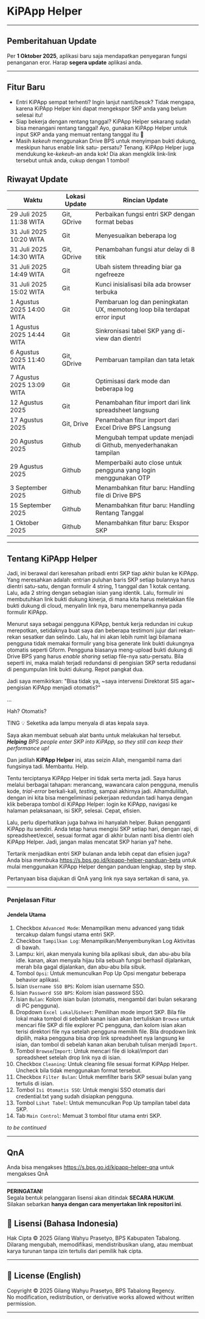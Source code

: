 # KiPApp Helper

---
## Pemberitahuan Update
Per **1 Oktober 2025**, aplikasi baru saja mendapatkan penyegaran fungsi penanganan eror. Harap **segera update** aplikasi anda.

---
## Fitur Baru
- Entri KiPApp sempat terhenti? Ingin lanjut nanti/besok? Tidak mengapa, karena KiPApp Helper kini 
dapat mengekspor SKP anda yang belum selesai itu!
- Siap bekerja dengan rentang tanggal? KiPApp Helper sekarang sudah bisa menangani rentang tanggal!
Ayo, gunakan KiPApp Helper untuk input SKP anda yang memuat rentang tanggal itu 🥳
- Masih _kekeuh_ menggunakan Drive BPS untuk menyimpan bukti dukung, meskipun harus enable link satu-
persatu? Tenang. KiPApp Helper juga mendukung ke-_kekeuh_-an anda kok! Dia akan mengklik link-link tersebut
untuk anda, cukup dengan 1 tombol!

## Riwayat Update

| Waktu                  | Lokasi Update | Rincian Update                                                                 |
|------------------------|---------------|--------------------------------------------------------------------------------|
| 29 Juli 2025 11:38 WITA | Git, GDrive   | Perbaikan fungsi entri SKP dengan format bebas                                 |
| 31 Juli 2025 10:20 WITA | Git           | Menyesuaikan beberapa log                                                       |
| 31 Juli 2025 14:30 WITA | Git, GDrive   | Penambahan fungsi atur delay di 8 titik                                         |
| 31 Juli 2025 14:49 WITA | Git           | Ubah sistem threading biar ga ngefreeze                                         |
| 31 Juli 2025 15:02 WITA | Git           | Kunci inisialisasi bila ada browser terbuka                                     |
| 1 Agustus 2025 14:00 WITA | Git         | Pembaruan log dan peningkatan UX, memotong loop bila terdapat error input       |
| 1 Agustus 2025 14:44 WITA | Git         | Sinkronisasi tabel SKP yang di-view dan dientri                                 |
| 6 Agustus 2025 11:40 WITA | Git, GDrive | Pembaruan tampilan dan tata letak                                               |
| 7 Agustus 2025 13:09 WITA | Git         | Optimisasi dark mode dan beberapa log                                           |
| 12 Agustus 2025      | Git         | Penambahan fitur import dari link spreadsheet langsung                          |
| 17 Agustus 2025      | Git, Drive  | Penambahan fitur import dari Excel Drive BPS Langsung                           |
| 20 Agustus 2025      | Github      | Mengubah tempat update menjadi di Github, menyederhanakan tampilan              |
| 29 Agustus 2025      | Github      | Memperbaiki auto close untuk pengguna yang login menggunakan OTP                |
| 3 September 2025     | Github      | Menambahkan fitur baru: Handling file di Drive BPS                |
| 15 September 2025     | Github      | Menambahkan fitur baru: Handling Rentang Tanggal                |
| 1 Oktober 2025     | Github      | Menambahkan fitur baru: Ekspor SKP                |

---

## Tentang KiPApp Helper

Jadi, ini berawal dari keresahan pribadi entri SKP tiap akhir bulan ke KiPApp. Yang meresahkan adalah:
entrian puluhan baris SKP setiap bulannya harus dientri satu-satu, dengan formulir 4 string, 1 tanggal dan
1 kotak centang. Lalu, ada 2 string dengan sebagian isian yang identik. Lalu, formulir ini membutuhkan
link bukti dukung kinerja, di mana kita harus meletakkan file bukti dukung di cloud, menyalin link nya,
baru menempelkannya pada formulir KiPApp.

Menurut saya sebagai pengguna KiPApp, bentuk kerja redundan ini cukup merepotkan, setidaknya buat saya dan
beberapa testimoni jujur dari rekan-rekan sesatker dan selindo. Lalu, hal ini akan lebih rumit lagi bilamana
pengguna tidak memakai formulir yang bisa generate link bukti dukungnya otomatis seperti Gform. Pengguna
biasanya meng-upload bukti dukung di Drive BPS yang harus _enable sharing_ setiap file-nya satu-persatu. Bila
seperti ini, maka malah terjadi redundansi di pengisian SKP serta redudansi di pengumpulan link bukti dukung.
Repot pangkat dua.

Jadi saya memikirkan: "Bisa tidak ya, ~saya intervensi Direktorat SIS agar~ pengisian KiPApp menjadi otomatis?" 

...

Hah? Otomatis?

TING 💡 Seketika ada lampu menyala di atas kepala saya. 

Saya akan membuat sebuah alat bantu untuk melakukan hal tersebut.
_**Helping** BPS people enter SKP into KiPApp, so they still can keep their performance up!_

Dan jadilah **KiPApp Helper** ini, atas seizin Allah, mengambil nama dari fungsinya tadi. Membantu. Help. 

Tentu terciptanya KiPApp Helper ini tidak serta merta jadi. Saya harus melalui berbagai tahapan: merancang,
wawancara calon pengguna, menulis kode, _trial-error_ berkali-kali, _testing_, sampai akhirnya jadi.
Alhamdulillah, dengan ini kita bisa mengeliminasi pekerjaan redundan tadi hanya dengan klik beberapa tombol
di KiPApp Helper: login ke KiPApp, navigasi ke halaman pelaksanaan, isi SKP, selesai. Cepat, efisien.

Lalu, perlu diperhatikan juga bahwa ini hanyalah helper. Bukan pengganti KiPApp itu sendiri.
Anda tetap harus mengisi SKP setiap hari, dengan rapi, di spreadsheet/excel, sesuai format agar di akhir
bulan nanti bisa dientri oleh KiPApp Helper. Jadi, jangan malas mencatat SKP harian ya? hehe.  

Tertarik menjadikan entri SKP bulanan anda lebih cepat dan efisien juga?
Anda bisa membuka https://s.bps.go.id/kipapp-helper-panduan-beta untuk mulai menggunakan KiPApp Helper
dengan panduan lengkap, step by step.

Pertanyaan bisa diajukan di QnA yang link nya saya sertakan di sana, ya.

---

### Penjelasan Fitur

#### Jendela Utama
1. Checkbox `Advanced Mode`: Menampilkan menu advanced yang tidak tercakup dalam fungsi utama entri SKP.
2. Checkbox `Tampilkan Log`: Menampilkan/Menyembunyikan Log Aktivitas di bawah.
3. Lampu: kiri, akan menyala kuning bila aplikasi sibuk, dan abu-abu bila idle. kanan, akan menyala hijau bila
sebuah fungsi berhasil dijalankan, merah bila gagal dijalankan, dan abu-abu bila sibuk.
4. Tombol `Opsi`: Untuk memunculkan Pop Up Opsi mengatur beberapa behavior aplikasi.
5. Isian `Username SSO BPS`: Kolom isian username SSO.
6. Isian `Password SSO BPS`: Kolom isian password SSO.
7. Isian `Bulan`: Kolom isian bulan (otomatis, mengambil dari bulan sekarang di PC pengguna).
8. Dropdown `Excel Lokal`/`Gsheet`: Pemilihan mode import SKP. Bila file lokal maka tombol di sebelah
kanan isian akan bertuliskan `Browse` untuk mencari file SKP di file explorer PC pengguna, dan kolom isian akan terisi
direktori file nya setelah pengguna memilih file. Bila dropdown link dipilih, maka pengguna bisa drop link spreadsheet
nya langsung ke isian, dan tombol di sebelah kanan akan berubah tulisan menjadi `Import`.
9. Tombol `Browse`/`Import`: Untuk mencari file di lokal/import dari spreadsheet setelah drop link nya di isian.
10. Checkbox `Cleaning`: Untuk cleaning file sesuai format KiPApp Helper. Uncheck bila tidak menggunakan format tersebut.
11. Checkbox `Filter Bulan`: Untuk memfilter baris SKP sesuai bulan yang tertulis di isian. 
12. Tombol `Isi Otomatis SSO`: Untuk mengisi SSO otomatis dari credential.txt yang sudah disiapkan pengguna.
13. Tombol `Lihat Tabel`: Untuk memunculkan Pop Up tampilan tabel data SKP.
14. Tab `Main Control`: Memuat 3 tombol fitur utama entri SKP.

_to be continued_

---

## QnA

Anda bisa mengakses https://s.bps.go.id/kipapp-helper-qna untuk mengakses QnA

---

**PERINGATAN!**  
Segala bentuk pelanggaran lisensi akan ditindak **SECARA HUKUM**.  
Silakan sebarkan **hanya dengan cara menyertakan link repositori ini**.

## 📄 Lisensi (Bahasa Indonesia)

Hak Cipta © 2025 Gilang Wahyu Prasetyo, BPS Kabupaten Tabalong.  
Dilarang mengubah, memodifikasi, mendistribusikan ulang, atau membuat karya turunan tanpa izin tertulis dari pemilik hak cipta.

---

## 📄 License (English)

Copyright © 2025 Gilang Wahyu Prasetyo, BPS Tabalong Regency.  
No modification, redistribution, or derivative works allowed without written permission.

---

